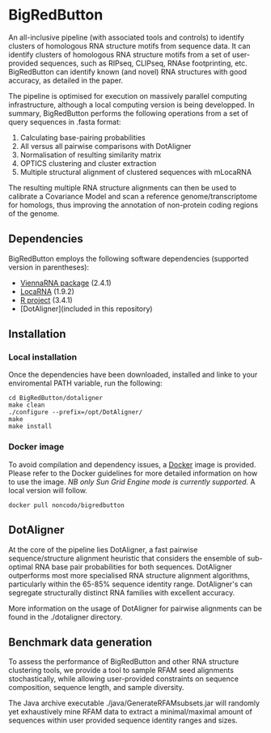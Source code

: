 # BigRedButton
An all-inclusive pipeline (with associated tools and controls) to identify clusters of homologous RNA structure motifs from sequence data. It can identify clusters of homologous RNA structure motifs from a set of user-provided sequences, such as RIPseq, CLIPseq, RNAse footprinting, etc. BigRedButton can identify known (and novel) RNA structures with good accuracy, as detailed in the paper. 

The pipeline is optimised for execution on massively parallel computing infrastructure, although a local computing version is being developped. In summary, BigRedButton performs the following operations from a set of query sequences in .fasta format: 
1. Calculating base-pairing probabilities
2. All versus all pairwise comparisons with DotAligner 
3. Normalisation of resulting similarity matrix
4. OPTICS clustering and cluster extraction 
5. Multiple structural alignment of clustered sequences with mLocaRNA 

The resulting multiple RNA structure alignments can then be used to calibrate a Covariance Model and scan a reference genome/transcriptome for homologs, thus improving the annotation of non-protein coding regions of the genome. 

## Dependencies
BigRedButton employs the following software dependencies (supported version in parentheses): 
 * [ViennaRNA package](https://www.tbi.univie.ac.at/RNA/#download) (2.4.1) 
 * [LocaRNA](http://www.bioinf.uni-freiburg.de/Software/LocARNA/) (1.9.2)
 * [R project](https://www.r-project.org/) (3.4.1)
 * [DotAligner](included in this repository)

## Installation
### Local installation
Once the dependencies have been downloaded, installed and linke to your enviromental PATH variable, run the following: 
``` git clone https://github.com/noncodo/BigRedButton.git
cd BigRedButton/dotaligner
make clean
./configure --prefix=/opt/DotAligner/
make
make install 
```
### Docker image
To avoid compilation and dependency issues, a [Docker](https://www.docker.com/) image is provided. Please refer to the Docker guidelines for more detailed information on how to use the image. 
*NB only Sun Grid Engine mode is currently supported.* A local version will follow. 
```
docker pull noncodo/bigredbutton
```

## DotAligner
At the core of the pipeline lies DotAligner, a fast pairwise sequence/structure alignment heuristic that considers the ensemble of sub-optimal RNA base pair probabilities for both sequences. DotAligner outperforms most more specialised RNA structure alignment algorithms, particularly within the 65-85% sequence identity range. DotAligner's can segregate structurally distinct RNA families with excellent accuracy.

More information on the usage of DotAligner for pairwise alignments can be found in the ./dotaligner directory.

## Benchmark data generation
To assess the performance of BigRedButton and other RNA structure clustering tools, we provide a tool to sample RFAM seed alignments stochastically, while allowing user-provided constraints on sequence composition, sequence length, and sample diversity.

The Java archive executable ./java/GenerateRFAMsubsets.jar will randomly yet exhaustively mine RFAM data to extract a minimal/maximal amount of sequences within user provided sequence identity ranges and sizes. 
